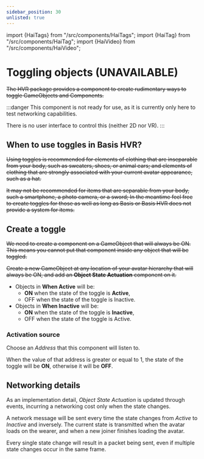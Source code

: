 ```yaml
---
sidebar_position: 30
unlisted: true
---
```


import {HaiTags} from "/src/components/HaiTags";
import {HaiTag} from "/src/components/HaiTag";
import {HaiVideo} from "/src/components/HaiVideo";

# Toggling objects (UNAVAILABLE)

<HaiTags>
<HaiTag requiresBasis={true} />
</HaiTags>

~~The HVR package provides a component to create rudimentary ways to toggle GameObjects and Components.~~

:::danger
This component is not ready for use, as it is currently only here to test networking capabilities.

There is no user interface to control this (neither 2D nor VR).
:::

## When to use toggles in Basis HVR?

~~Using toggles is recommended for elements of clothing that are inseparable from your body, such as sweaters,
shoes, or animal ears; and elements of clothing that are strongly associated with your current avatar appearance, such as a hat.~~

~~It may not be recommended for items that are separable from your body, such a smartphone, a photo camera, or a sword;
In the meantime feel free to create toggles for those as well as long as Basis or Basis HVR does not provide a system for items.~~ 

## Create a toggle

~~We need to create a component on a GameObject that will always be ON. This means you cannot put that component inside
any object that will be toggled.~~

~~Create a new GameObject at any location of your avatar hierarchy that will always be ON,
and add an **Object State Actuation** component on it.~~

- Objects in **When Active** will be:
  - **ON** when the state of the toggle is **Active**,
  - OFF when the state of the toggle is Inactive.
- Objects in **When Inactive** will be:
  - **ON** when the state of the toggle is **Inactive**,
  - OFF when the state of the toggle is Active.

### Activation source

Choose an *Address* that this component will listen to.

When the value of that address is greater or equal to 1, the state of the toggle will be **ON**,
otherwise it will be **OFF**.

[//]: # (## Transition effects)

[//]: # ()
[//]: # (An *Object State Actuation* can be Inactive, Active, but also **Interpolating**.)

[//]: # ()
[//]: # (When a toggle is *Interpolating*, all objects will be ON at the same time. This is done so that materials)

[//]: # (could fade in or out.)

## Networking details

As an implementation detail, *Object State Actuation* is updated through events, incurring a networking cost
only when the state changes.

A network message will be sent every time the state changes from *Active* to *Inactive* and inversely.
The current state is transmitted when the avatar loads on the wearer, and when a new joiner finishes loading the avatar.

Every single state change will result in a packet being sent, even if multiple state changes occur in the same frame.
